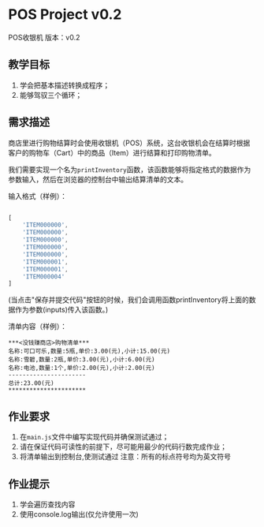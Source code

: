 # POS Project v0.2

POS收银机 版本：v0.2

## 教学目标

1. 学会把基本描述转换成程序；
2. 能够驾驭三个循环；

## 需求描述

商店里进行购物结算时会使用收银机（POS）系统，这台收银机会在结算时根据客户的购物车（Cart）中的商品（Item）进行结算和打印购物清单。

我们需要实现一个名为```printInventory```函数，该函数能够将指定格式的数据作为参数输入，然后在浏览器的控制台中输出结算清单的文本。

输入格式（样例）：

```javascript

[
    'ITEM000000',
    'ITEM000000',
    'ITEM000000',
    'ITEM000000',
    'ITEM000000',
    'ITEM000001',
    'ITEM000001',
    'ITEM000004'
]

```
(当点击"保存并提交代码"按钮的时候，我们会调用函数printInventory将上面的数据作为参数(inputs)传入该函数。)


清单内容（样例）：

```
***<没钱赚商店>购物清单***
名称:可口可乐,数量:5瓶,单价:3.00(元),小计:15.00(元)
名称:雪碧,数量:2瓶,单价:3.00(元),小计:6.00(元)
名称:电池,数量:1个,单价:2.00(元),小计:2.00(元)
----------------------
总计:23.00(元)
**********************
```

## 作业要求

1. 在```main.js```文件中编写实现代码并确保测试通过；
2. 请在保证代码可读性的前提下，尽可能用最少的代码行数完成作业；
3. 将清单输出到控制台,使测试通过
注意：所有的标点符号均为英文符号

## 作业提示


1. 学会遍历查找内容
2. 使用console.log输出(仅允许使用一次)